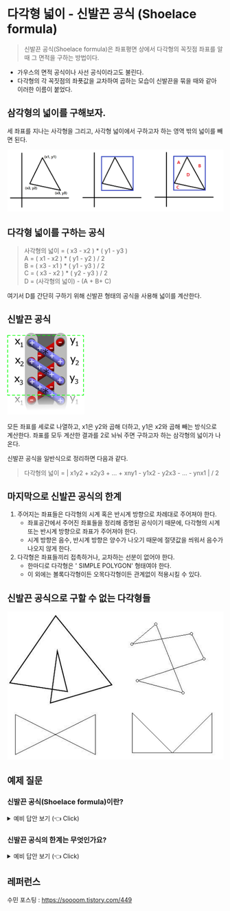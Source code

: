 
# 다각형 넓이 - 신발끈 공식 (Shoelace formula)
> 신발끈 공식(Shoelace formula)은 좌표평면 상에서 다각형의 꼭짓점 좌표를 알 때 그 면적을 구하는 방법이다.
- 가우스의 면적 공식이나 사선 공식이라고도 불린다.
- 다각형의 각 꼭짓점의 좌푯값을 교차하여 곱하는 모습이 신발끈을 묶을 때와 같아 이러한 이름이 붙었다.

## 삼각형의 넓이를 구해보자.
세 좌표를 지나는 사각형을 그리고, 사각형 넓이에서 구하고자 하는 영역 밖의 넓이를 빼면 된다.  

![img.png](/img/신발끈%20공식/img.png)

## 다각형 넓이를 구하는 공식

> 사각형의 넓이 = ( x3 - x2 ) * ( y1 - y3 )  
> A = ( x1 - x2 ) * ( y1 - y2 ) / 2  
> B = ( x3 - x1 ) * ( y1 - y3 ) / 2  
> C = ( x3 - x2 ) * ( y2 - y3 ) / 2  
> D = (사각형의 넓이) - (A + B+ C)  

여기서 D를 간단히 구하기 위해 신발끈 형태의 공식을 사용해 넓이를 계산한다.


## 신발끈 공식
![img_1.png](/img/신발끈%20공식/img_1.png)

모든 좌표를 세로로 나열하고, x1은 y2와 곱해 더하고, y1은 x2와 곱해 빼는 방식으로 계산한다.
좌표를 모두 계산한 결과를 2로 놔눠 주면 구하고자 하는 삼각형의 넓이가 나온다.

신발끈 공식을 일반식으로 정리하면 다음과 같다.

> 다각형의 넓이 = | x1y2 + x2y3 + ... + xny1 - y1x2 - y2x3 - ... - ynx1 | / 2

## 마지막으로 신발끈 공식의 한계
1. 주어지는 좌표들은 다각형의 시계 혹은 반시계 방향으로 차례대로 주어져야 한다.
   - 좌표공간에서 주어진 좌표들을 정리해 증명된 공식이기 때문에, 다각형의 시계 또는 반시계 방향으로 좌표가 주어져야 한다.
   - 시계 방향은 음수, 반시계 방향은 양수가 나오기 때문에 절댓값을 씌워서 음수가 나오지 않게 한다.
2. 다각형은 좌표들끼리 접촉하거나, 교차하는 선분이 없어야 한다.
   - 한마디로 다각형은 ' SIMPLE POLYGON' 형태여야 한다.
   - 이 외에는 볼록다각형이든 오목다각형이든 관계없이 적용시킬 수 있다.

## 신발끈 공식으로 구할 수 없는 다각형들
![img_2.png](/img/신발끈%20공식/img_2.png)

## 예제 질문
### 신발끈 공식(Shoelace formula)이란?

<details>
   <summary> 예비 답안 보기 (👈 Click)</summary>
<br />

신발끈 공식은 좌표평면 상에서 다각형의 넓이를 구할 때 사용되는 공식입니다. 다각형의 각 꼭짓점 좌표를 이용해 면적을 계산하며, 교차하여 곱하는 계산 방식이 신발끈을 묶는 모양과 비슷해 이러한 이름이 붙었습니다.

공식은 주어진 좌표를 차례대로 나열하고, x와 y 좌표의 교차 곱셈의 합에서 절댓값을 취한 뒤 2로 나눠 넓이를 구합니다.

</details>

### 신발끈 공식의 한계는 무엇인가요?

<details>
   <summary> 예비 답안 보기 (👈 Click)</summary>
<br />

신발끈 공식은 다각형의 좌표들이 시계 방향 또는 반시계 방향으로 나열되어 있어야 합니다. 시계 방향일 경우 음수 값이 나오기 때문에, 절댓값을 적용해 넓이를 계산합니다. 또한, 공식은 'Simple Polygon'에만 적용되며, 선분들이 교차하는 복잡한 다각형에는 사용할 수 없습니다.

단, 볼록다각형과 오목다각형에는 문제없이 적용할 수 있습니다.

</details>


## 레퍼런스
수민 포스팅 : https://soooom.tistory.com/449